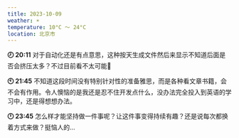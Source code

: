 ```yaml
---
title: 2023-10-09
weather: ☀️
temperature: 10°C ～ 24°C
location: 北京市
---
```


**🕗 20:11** 对于自动化还是有点意思，这种按天生成文件然后来显示不知道后面是否会挤压太多？不过目前看不太可能🤔

**🕙 21:45** 不知道这段时间没有特别针对性的准备雅思，而是各种看文章书籍，会不会有作用。令人懊恼的是我还是忍不住开发点什么，没办法完全投入到英语的学习中，还是得想想办法。

**🕛 23:45** 怎么样才能坚持做一件事呢？让这件事变得持续有趣？还是说每次都换着方式来做？挺恼人的…